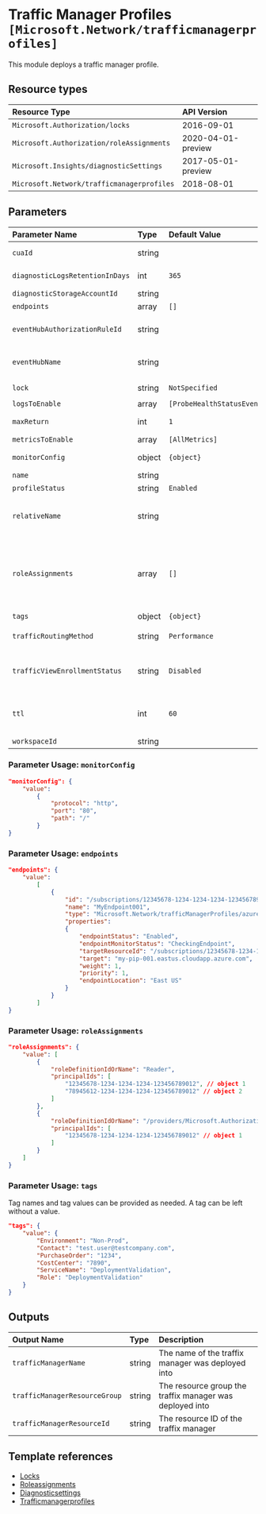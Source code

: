 # Traffic Manager Profiles `[Microsoft.Network/trafficmanagerprofiles]`

This module deploys a traffic manager profile.

## Resource types

| Resource Type | API Version |
| :-- | :-- |
| `Microsoft.Authorization/locks` | 2016-09-01 |
| `Microsoft.Authorization/roleAssignments` | 2020-04-01-preview |
| `Microsoft.Insights/diagnosticSettings` | 2017-05-01-preview |
| `Microsoft.Network/trafficmanagerprofiles` | 2018-08-01 |

## Parameters

| Parameter Name | Type | Default Value | Possible Values | Description |
| :-- | :-- | :-- | :-- | :-- |
| `cuaId` | string |  |  | Optional. Customer Usage Attribution ID (GUID). This GUID must be previously registered |
| `diagnosticLogsRetentionInDays` | int | `365` |  | Optional. Specifies the number of days that logs will be kept for; a value of 0 will retain data indefinitely. |
| `diagnosticStorageAccountId` | string |  |  | Optional. Resource ID of the diagnostic storage account. |
| `endpoints` | array | `[]` |  | Optional. The list of endpoints in the Traffic Manager profile. |
| `eventHubAuthorizationRuleId` | string |  |  | Optional. Resource ID of the event hub authorization rule for the Event Hubs namespace in which the event hub should be created or streamed to. |
| `eventHubName` | string |  |  | Optional. Name of the event hub within the namespace to which logs are streamed. Without this, an event hub is created for each log category. |
| `lock` | string | `NotSpecified` | `[CanNotDelete, NotSpecified, ReadOnly]` | Optional. Specify the type of lock. |
| `logsToEnable` | array | `[ProbeHealthStatusEvents]` | `[ProbeHealthStatusEvents]` | Optional. The name of logs that will be streamed. |
| `maxReturn` | int | `1` |  | Optional. Maximum number of endpoints to be returned for MultiValue routing type. |
| `metricsToEnable` | array | `[AllMetrics]` | `[AllMetrics]` | Optional. The name of metrics that will be streamed. |
| `monitorConfig` | object | `{object}` |  | Optional. The endpoint monitoring settings of the Traffic Manager profile. |
| `name` | string |  |  | Required. Name of the Traffic Manager |
| `profileStatus` | string | `Enabled` | `[Enabled, Disabled]` | Optional. The status of the Traffic Manager profile. |
| `relativeName` | string |  |  | Required. The relative DNS name provided by this Traffic Manager profile. This value is combined with the DNS domain name used by Azure Traffic Manager to form the fully-qualified domain name (FQDN) of the profile. |
| `roleAssignments` | array | `[]` |  | Optional. Array of role assignment objects that contain the 'roleDefinitionIdOrName' and 'principalId' to define RBAC role assignments on this resource. In the roleDefinitionIdOrName attribute, you can provide either the display name of the role definition, or its fully qualified ID in the following format: '/providers/Microsoft.Authorization/roleDefinitions/c2f4ef07-c644-48eb-af81-4b1b4947fb11' |
| `tags` | object | `{object}` |  | Optional. Resource tags. |
| `trafficRoutingMethod` | string | `Performance` | `[Performance, Priority, Weighted, Geographic, MultiValue, Subnet]` | Optional. The traffic routing method of the Traffic Manager profile. |
| `trafficViewEnrollmentStatus` | string | `Disabled` | `[Disabled, Enabled]` | Optional. Indicates whether Traffic View is 'Enabled' or 'Disabled' for the Traffic Manager profile. Null, indicates 'Disabled'. Enabling this feature will increase the cost of the Traffic Manage profile. |
| `ttl` | int | `60` |  | Optional. The DNS Time-To-Live (TTL), in seconds. This informs the local DNS resolvers and DNS clients how long to cache DNS responses provided by this Traffic Manager profile. |
| `workspaceId` | string |  |  | Optional. Resource ID of log analytics. |

### Parameter Usage: `monitorConfig`

```json
"monitorConfig": {
    "value":
        {
            "protocol": "http",
            "port": "80",
            "path": "/"
        }
}
```

### Parameter Usage: `endpoints`

```json
"endpoints": {
    "value":
        [
            {
                "id": "/subscriptions/12345678-1234-1234-1234-123456789012/resourceGroups/<rgname>/providers/Microsoft.Network/trafficManagerProfiles/<tmname>/azureEndpoints/<endpointname>",
                "name": "MyEndpoint001",
                "type": "Microsoft.Network/trafficManagerProfiles/azureEndpoints",
                "properties":
                {
                    "endpointStatus": "Enabled",
                    "endpointMonitorStatus": "CheckingEndpoint",
                    "targetResourceId": "/subscriptions/12345678-1234-1234-1234-123456789012/resourceGroups/<rgname>/providers/Microsoft.Network/publicIPAddresses/<pipname>",
                    "target": "my-pip-001.eastus.cloudapp.azure.com",
                    "weight": 1,
                    "priority": 1,
                    "endpointLocation": "East US"
                }
            }
        ]
}
```

### Parameter Usage: `roleAssignments`

```json
"roleAssignments": {
    "value": [
        {
            "roleDefinitionIdOrName": "Reader",
            "principalIds": [
                "12345678-1234-1234-1234-123456789012", // object 1
                "78945612-1234-1234-1234-123456789012" // object 2
            ]
        },
        {
            "roleDefinitionIdOrName": "/providers/Microsoft.Authorization/roleDefinitions/c2f4ef07-c644-48eb-af81-4b1b4947fb11",
            "principalIds": [
                "12345678-1234-1234-1234-123456789012" // object 1
            ]
        }
    ]
}
```

### Parameter Usage: `tags`

Tag names and tag values can be provided as needed. A tag can be left without a value.

```json
"tags": {
    "value": {
        "Environment": "Non-Prod",
        "Contact": "test.user@testcompany.com",
        "PurchaseOrder": "1234",
        "CostCenter": "7890",
        "ServiceName": "DeploymentValidation",
        "Role": "DeploymentValidation"
    }
}
```

## Outputs

| Output Name | Type | Description |
| :-- | :-- | :-- |
| `trafficManagerName` | string | The name of the traffix manager was deployed into |
| `trafficManagerResourceGroup` | string | The resource group the traffix manager was deployed into |
| `trafficManagerResourceId` | string | The resource ID of the traffix manager |

## Template references

- [Locks](https://docs.microsoft.com/en-us/azure/templates/Microsoft.Authorization/2016-09-01/locks)
- [Roleassignments](https://docs.microsoft.com/en-us/azure/templates/Microsoft.Authorization/2020-04-01-preview/roleAssignments)
- [Diagnosticsettings](https://docs.microsoft.com/en-us/azure/templates/Microsoft.Insights/2017-05-01-preview/diagnosticSettings)
- [Trafficmanagerprofiles](https://docs.microsoft.com/en-us/azure/templates/Microsoft.Network/2018-08-01/trafficmanagerprofiles)
